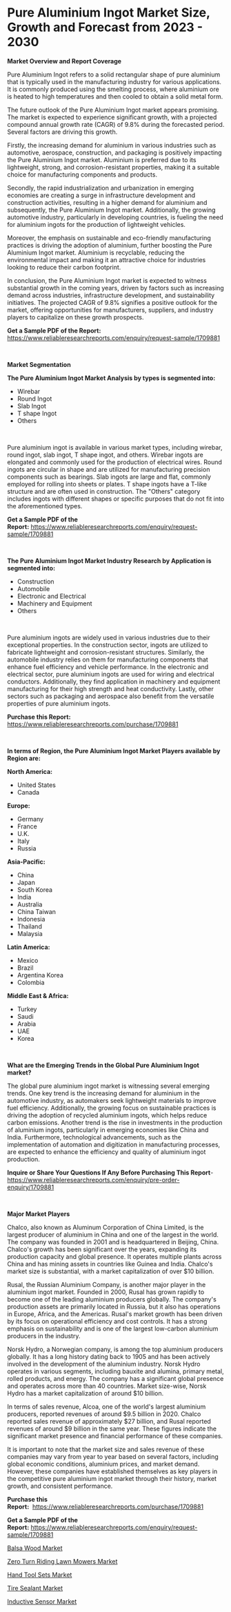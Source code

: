 <p><h1>Pure Aluminium Ingot Market Size, Growth and Forecast from 2023 - 2030</h1></p><p><strong>Market Overview and Report Coverage</strong></p>
<p><p>Pure Aluminium Ingot refers to a solid rectangular shape of pure aluminium that is typically used in the manufacturing industry for various applications. It is commonly produced using the smelting process, where aluminium ore is heated to high temperatures and then cooled to obtain a solid metal form.</p><p>The future outlook of the Pure Aluminium Ingot market appears promising. The market is expected to experience significant growth, with a projected compound annual growth rate (CAGR) of 9.8% during the forecasted period. Several factors are driving this growth.</p><p>Firstly, the increasing demand for aluminium in various industries such as automotive, aerospace, construction, and packaging is positively impacting the Pure Aluminium Ingot market. Aluminium is preferred due to its lightweight, strong, and corrosion-resistant properties, making it a suitable choice for manufacturing components and products.</p><p>Secondly, the rapid industrialization and urbanization in emerging economies are creating a surge in infrastructure development and construction activities, resulting in a higher demand for aluminium and subsequently, the Pure Aluminium Ingot market. Additionally, the growing automotive industry, particularly in developing countries, is fueling the need for aluminium ingots for the production of lightweight vehicles.</p><p>Moreover, the emphasis on sustainable and eco-friendly manufacturing practices is driving the adoption of aluminium, further boosting the Pure Aluminium Ingot market. Aluminium is recyclable, reducing the environmental impact and making it an attractive choice for industries looking to reduce their carbon footprint.</p><p>In conclusion, the Pure Aluminium Ingot market is expected to witness substantial growth in the coming years, driven by factors such as increasing demand across industries, infrastructure development, and sustainability initiatives. The projected CAGR of 9.8% signifies a positive outlook for the market, offering opportunities for manufacturers, suppliers, and industry players to capitalize on these growth prospects.</p></p>
<p><strong>Get a Sample PDF of the Report:</strong> <a href="https://www.reliableresearchreports.com/enquiry/request-sample/1709881">https://www.reliableresearchreports.com/enquiry/request-sample/1709881</a></p>
<p>&nbsp;</p>
<p><strong>Market Segmentation</strong></p>
<p><strong>The Pure Aluminium Ingot Market Analysis by types is segmented into:</strong></p>
<p><ul><li>Wirebar</li><li>Round Ingot</li><li>Slab Ingot</li><li>T shape Ingot</li><li>Others</li></ul></p>
<p>&nbsp;</p>
<p><p>Pure aluminium ingot is available in various market types, including wirebar, round ingot, slab ingot, T shape ingot, and others. Wirebar ingots are elongated and commonly used for the production of electrical wires. Round ingots are circular in shape and are utilized for manufacturing precision components such as bearings. Slab ingots are large and flat, commonly employed for rolling into sheets or plates. T shape ingots have a T-like structure and are often used in construction. The "Others" category includes ingots with different shapes or specific purposes that do not fit into the aforementioned types.</p></p>
<p><strong>Get a Sample PDF of the Report:</strong>&nbsp;<a href="https://www.reliableresearchreports.com/enquiry/request-sample/1709881">https://www.reliableresearchreports.com/enquiry/request-sample/1709881</a></p>
<p>&nbsp;</p>
<p><strong>The Pure Aluminium Ingot Market Industry Research by Application is segmented into:</strong></p>
<p><ul><li>Construction</li><li>Automobile</li><li>Electronic and Electrical</li><li>Machinery and Equipment</li><li>Others</li></ul></p>
<p>&nbsp;</p>
<p><p>Pure aluminium ingots are widely used in various industries due to their exceptional properties. In the construction sector, ingots are utilized to fabricate lightweight and corrosion-resistant structures. Similarly, the automobile industry relies on them for manufacturing components that enhance fuel efficiency and vehicle performance. In the electronic and electrical sector, pure aluminium ingots are used for wiring and electrical conductors. Additionally, they find application in machinery and equipment manufacturing for their high strength and heat conductivity. Lastly, other sectors such as packaging and aerospace also benefit from the versatile properties of pure aluminium ingots.</p></p>
<p><strong>Purchase this Report:</strong>&nbsp; <a href="https://www.reliableresearchreports.com/purchase/1709881">https://www.reliableresearchreports.com/purchase/1709881</a></p>
<p>&nbsp;</p>
<p><strong>In terms of Region, the Pure Aluminium Ingot Market Players available by Region are:</strong></p>
<p>
    <p> <strong> North America: </strong>
        <ul>
            <li>United States</li>
            <li>Canada</li>
        </ul>
        </p> 
    <p> <strong> Europe: </strong>
        <ul>
            <li>Germany</li>
            <li>France</li>
            <li>U.K.</li>
            <li>Italy</li>
            <li>Russia</li>
        </ul>
        </p> 
    <p> <strong> Asia-Pacific: </strong>
        <ul>
            <li>China</li>
            <li>Japan</li>
            <li>South Korea</li>
            <li>India</li>
            <li>Australia</li>
            <li>China Taiwan</li>
            <li>Indonesia</li>
            <li>Thailand</li>
            <li>Malaysia</li>
        </ul>
        </p> 
    <p> <strong> Latin America: </strong>
        <ul>
            <li>Mexico</li>
            <li>Brazil</li>
            <li>Argentina Korea</li>
            <li>Colombia</li>
        </ul>
        </p> 
    <p> <strong> Middle East & Africa: </strong>
        <ul>
            <li>Turkey</li>
            <li>Saudi</li>
            <li>Arabia</li>
            <li>UAE</li>
            <li>Korea</li>
        </ul>
    </p>
    </p>
<p>&nbsp;</p>
<p><strong>What are the Emerging Trends in the Global Pure Aluminium Ingot market?</strong></p>
<p><p>The global pure aluminium ingot market is witnessing several emerging trends. One key trend is the increasing demand for aluminium in the automotive industry, as automakers seek lightweight materials to improve fuel efficiency. Additionally, the growing focus on sustainable practices is driving the adoption of recycled aluminium ingots, which helps reduce carbon emissions. Another trend is the rise in investments in the production of aluminium ingots, particularly in emerging economies like China and India. Furthermore, technological advancements, such as the implementation of automation and digitization in manufacturing processes, are expected to enhance the efficiency and quality of aluminium ingot production.</p></p>
<p><strong>Inquire or Share Your Questions If Any Before Purchasing This Report</strong>- <a href="https://www.reliableresearchreports.com/enquiry/pre-order-enquiry/1709881">https://www.reliableresearchreports.com/enquiry/pre-order-enquiry/1709881</a></p>
<p>&nbsp;</p>
<p><strong>Major Market Players</strong></p>
<p><p>Chalco, also known as Aluminum Corporation of China Limited, is the largest producer of aluminium in China and one of the largest in the world. The company was founded in 2001 and is headquartered in Beijing, China. Chalco's growth has been significant over the years, expanding its production capacity and global presence. It operates multiple plants across China and has mining assets in countries like Guinea and India. Chalco's market size is substantial, with a market capitalization of over $10 billion.</p><p>Rusal, the Russian Aluminium Company, is another major player in the aluminium ingot market. Founded in 2000, Rusal has grown rapidly to become one of the leading aluminium producers globally. The company's production assets are primarily located in Russia, but it also has operations in Europe, Africa, and the Americas. Rusal's market growth has been driven by its focus on operational efficiency and cost controls. It has a strong emphasis on sustainability and is one of the largest low-carbon aluminium producers in the industry.</p><p>Norsk Hydro, a Norwegian company, is among the top aluminium producers globally. It has a long history dating back to 1905 and has been actively involved in the development of the aluminium industry. Norsk Hydro operates in various segments, including bauxite and alumina, primary metal, rolled products, and energy. The company has a significant global presence and operates across more than 40 countries. Market size-wise, Norsk Hydro has a market capitalization of around $10 billion.</p><p>In terms of sales revenue, Alcoa, one of the world's largest aluminium producers, reported revenues of around $9.5 billion in 2020. Chalco reported sales revenue of approximately $27 billion, and Rusal reported revenues of around $9 billion in the same year. These figures indicate the significant market presence and financial performance of these companies.</p><p>It is important to note that the market size and sales revenue of these companies may vary from year to year based on several factors, including global economic conditions, aluminium prices, and market demand. However, these companies have established themselves as key players in the competitive pure aluminium ingot market through their history, market growth, and consistent performance.</p></p>
<p><strong>Purchase this Report:</strong>&nbsp;&nbsp;<a href="https://www.reliableresearchreports.com/purchase/1709881">https://www.reliableresearchreports.com/purchase/1709881</a></p>
<p></p>
<p><strong>Get a Sample PDF of the Report:</strong>&nbsp;<a href="https://www.reliableresearchreports.com/enquiry/request-sample/1709881">https://www.reliableresearchreports.com/enquiry/request-sample/1709881</a></p>
<p><p><a href="https://github.com/Krish2023na/Market-Research-Report-List-1/blob/main/balsa-wood-market.md">Balsa Wood Market</a></p><p><a href="https://medium.com/@devyncasper/zero-turn-riding-lawn-mowers-market-outlook-industry-overview-and-forecast-2023-to-2030-00dbe168383f">Zero Turn Riding Lawn Mowers Market</a></p><p><a href="https://medium.com/@hollymayert/hand-tool-sets-market-research-report-its-history-and-forecast-2023-to-2030-abb36572f663">Hand Tool Sets Market</a></p><p><a href="https://github.com/kuntayevaz/Market-Research-Report-List-1/blob/main/tire-sealant-market.md">Tire Sealant Market</a></p><p><a href="https://medium.com/@reportmines/inductive-sensor-market-the-key-to-successful-business-strategy-forecast-till-2030-600be4eac099">Inductive Sensor Market</a></p></p>